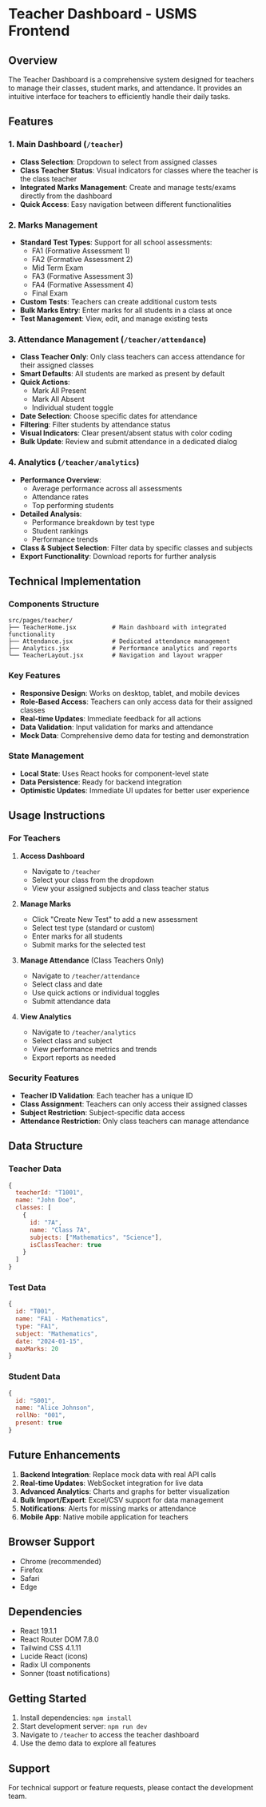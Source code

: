 # Teacher Dashboard - USMS Frontend

## Overview

The Teacher Dashboard is a comprehensive system designed for teachers to manage their classes, student marks, and attendance. It provides an intuitive interface for teachers to efficiently handle their daily tasks.

## Features

### 1. Main Dashboard (`/teacher`)

- **Class Selection**: Dropdown to select from assigned classes
- **Class Teacher Status**: Visual indicators for classes where the teacher is the class teacher
- **Integrated Marks Management**: Create and manage tests/exams directly from the dashboard
- **Quick Access**: Easy navigation between different functionalities

### 2. Marks Management

- **Standard Test Types**: Support for all school assessments:
  - FA1 (Formative Assessment 1)
  - FA2 (Formative Assessment 2)
  - Mid Term Exam
  - FA3 (Formative Assessment 3)
  - FA4 (Formative Assessment 4)
  - Final Exam
- **Custom Tests**: Teachers can create additional custom tests
- **Bulk Marks Entry**: Enter marks for all students in a class at once
- **Test Management**: View, edit, and manage existing tests

### 3. Attendance Management (`/teacher/attendance`)

- **Class Teacher Only**: Only class teachers can access attendance for their assigned classes
- **Smart Defaults**: All students are marked as present by default
- **Quick Actions**:
  - Mark All Present
  - Mark All Absent
  - Individual student toggle
- **Date Selection**: Choose specific dates for attendance
- **Filtering**: Filter students by attendance status
- **Visual Indicators**: Clear present/absent status with color coding
- **Bulk Update**: Review and submit attendance in a dedicated dialog

### 4. Analytics (`/teacher/analytics`)

- **Performance Overview**:
  - Average performance across all assessments
  - Attendance rates
  - Top performing students
- **Detailed Analysis**:
  - Performance breakdown by test type
  - Student rankings
  - Performance trends
- **Class & Subject Selection**: Filter data by specific classes and subjects
- **Export Functionality**: Download reports for further analysis

## Technical Implementation

### Components Structure

```
src/pages/teacher/
├── TeacherHome.jsx          # Main dashboard with integrated functionality
├── Attendance.jsx           # Dedicated attendance management
├── Analytics.jsx            # Performance analytics and reports
└── TeacherLayout.jsx        # Navigation and layout wrapper
```

### Key Features

- **Responsive Design**: Works on desktop, tablet, and mobile devices
- **Role-Based Access**: Teachers can only access data for their assigned classes
- **Real-time Updates**: Immediate feedback for all actions
- **Data Validation**: Input validation for marks and attendance
- **Mock Data**: Comprehensive demo data for testing and demonstration

### State Management

- **Local State**: Uses React hooks for component-level state
- **Data Persistence**: Ready for backend integration
- **Optimistic Updates**: Immediate UI updates for better user experience

## Usage Instructions

### For Teachers

1. **Access Dashboard**

   - Navigate to `/teacher`
   - Select your class from the dropdown
   - View your assigned subjects and class teacher status

2. **Manage Marks**

   - Click "Create New Test" to add a new assessment
   - Select test type (standard or custom)
   - Enter marks for all students
   - Submit marks for the selected test

3. **Manage Attendance** (Class Teachers Only)

   - Navigate to `/teacher/attendance`
   - Select class and date
   - Use quick actions or individual toggles
   - Submit attendance data

4. **View Analytics**
   - Navigate to `/teacher/analytics`
   - Select class and subject
   - View performance metrics and trends
   - Export reports as needed

### Security Features

- **Teacher ID Validation**: Each teacher has a unique ID
- **Class Assignment**: Teachers can only access their assigned classes
- **Subject Restriction**: Subject-specific data access
- **Attendance Restriction**: Only class teachers can manage attendance

## Data Structure

### Teacher Data

```javascript
{
  teacherId: "T1001",
  name: "John Doe",
  classes: [
    {
      id: "7A",
      name: "Class 7A",
      subjects: ["Mathematics", "Science"],
      isClassTeacher: true
    }
  ]
}
```

### Test Data

```javascript
{
  id: "T001",
  name: "FA1 - Mathematics",
  type: "FA1",
  subject: "Mathematics",
  date: "2024-01-15",
  maxMarks: 20
}
```

### Student Data

```javascript
{
  id: "S001",
  name: "Alice Johnson",
  rollNo: "001",
  present: true
}
```

## Future Enhancements

1. **Backend Integration**: Replace mock data with real API calls
2. **Real-time Updates**: WebSocket integration for live data
3. **Advanced Analytics**: Charts and graphs for better visualization
4. **Bulk Import/Export**: Excel/CSV support for data management
5. **Notifications**: Alerts for missing marks or attendance
6. **Mobile App**: Native mobile application for teachers

## Browser Support

- Chrome (recommended)
- Firefox
- Safari
- Edge

## Dependencies

- React 19.1.1
- React Router DOM 7.8.0
- Tailwind CSS 4.1.11
- Lucide React (icons)
- Radix UI components
- Sonner (toast notifications)

## Getting Started

1. Install dependencies: `npm install`
2. Start development server: `npm run dev`
3. Navigate to `/teacher` to access the teacher dashboard
4. Use the demo data to explore all features

## Support

For technical support or feature requests, please contact the development team.
